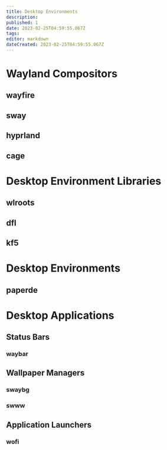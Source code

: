```yaml
---
title: Desktop Environments
description: 
published: 1
date: 2023-02-25T04:59:55.067Z
tags: 
editor: markdown
dateCreated: 2023-02-25T04:59:55.067Z
---
```


# Wayland Compositors

## wayfire

## sway

## hyprland

## cage

# Desktop Environment Libraries

## wlroots

## dfl

## kf5

# Desktop Environments

## paperde

# Desktop Applications

## Status Bars

### waybar

## Wallpaper Managers

### swaybg

### swww

## Application Launchers

### wofi